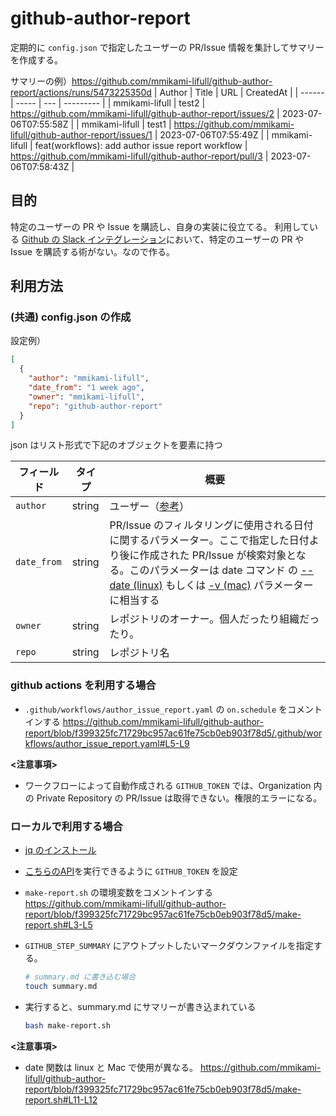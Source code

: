 # github-author-report
定期的に `config.json` で指定したユーザーの PR/Issue 情報を集計してサマリーを作成する。

サマリーの例）https://github.com/mmikami-lifull/github-author-report/actions/runs/5473225350d
| Author | Title | URL | CreatedAt |
| ------ | ----- | --- | --------- |
| mmikami-lifull | test2 | https://github.com/mmikami-lifull/github-author-report/issues/2 | 2023-07-06T07:55:58Z |
| mmikami-lifull | test1 | https://github.com/mmikami-lifull/github-author-report/issues/1 | 2023-07-06T07:55:49Z |
| mmikami-lifull | feat(workflows): add author issue report workflow | https://github.com/mmikami-lifull/github-author-report/pull/3 | 2023-07-06T07:58:43Z |

## 目的
特定のユーザーの PR や Issue を購読し、自身の実装に役立てる。
利用している [Github の Slack インテグレーション](https://github.com/integrations/slack#readme)において、特定のユーザーの PR や Issue を購読する術がない。なので作る。

## 利用方法
### (共通) config.json の作成
設定例）
```json
[
  {
    "author": "mmikami-lifull",
    "date_from": "1 week ago",
    "owner": "mmikami-lifull",
    "repo": "github-author-report"
  }
]
```
json はリスト形式で下記のオブジェクトを要素に持つ

| フィールド | タイプ | 概要 |
| ------ | ------ | ------ |
| `author` | string | ユーザー（[参考](https://docs.github.com/ja/search-github/searching-on-github/searching-issues-and-pull-requests#search-by-author)）
| `date_from` | string | PR/Issue のフィルタリングに使用される日付に関するパラメーター。ここで指定した日付より後に作成された PR/Issue が検索対象となる。このパラメーターは date コマンド の [--date (linux)](https://linuxjm.osdn.jp/html/GNU_coreutils/man1/date.1.html) もしくは [-v (mac)](https://www.unix.com/man-page/osx/1/date/) パラメーターに相当する|
| `owner` |  string | レポジトリのオーナー。個人だったり組織だったり。|
| `repo` | string | レポジトリ名 |


### github actions を利用する場合
- `.github/workflows/author_issue_report.yaml` の `on.schedule` をコメントインする
https://github.com/mmikami-lifull/github-author-report/blob/f399325fc71729bc957ac61fe75cb0eb903f78d5/.github/workflows/author_issue_report.yaml#L5-L9

**<注意事項>**
- ワークフローによって自動作成される `GITHUB_TOKEN` では、Organization 内の Private Repository の PR/Issue は取得できない。権限的エラーになる。

### ローカルで利用する場合
- [jq のインストール](https://jqlang.github.io/jq/download/)
- [こちらのAPI](https://docs.github.com/ja/rest/search/search?apiVersion=2022-11-28#search-issues-and-pull-requests)を実行できるように `GITHUB_TOKEN` を設定
- `make-report.sh` の環境変数をコメントインする
https://github.com/mmikami-lifull/github-author-report/blob/f399325fc71729bc957ac61fe75cb0eb903f78d5/make-report.sh#L3-L5

- `GITHUB_STEP_SUMMARY` にアウトプットしたいマークダウンファイルを指定する。

  ```sh
  # summary.md に書き込む場合
  touch summary.md
  ```

- 実行すると、summary.md にサマリーが書き込まれている

  ```sh
  bash make-report.sh
  ```

**<注意事項>**
- date 関数は linux と Mac で使用が異なる。
https://github.com/mmikami-lifull/github-author-report/blob/f399325fc71729bc957ac61fe75cb0eb903f78d5/make-report.sh#L11-L12
